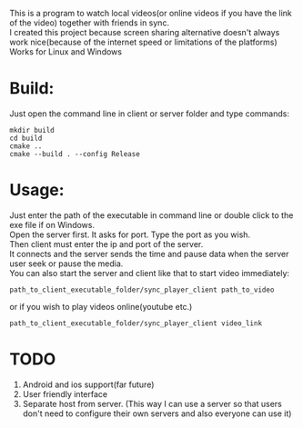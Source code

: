 This is a program to watch local videos(or online videos if you have the link of the video) together with friends in sync.  
I created this project because screen sharing alternative doesn't always work nice(because of the internet speed or limitations of the platforms)  
Works for Linux and Windows
# Build:
Just open the command line in client or server folder and type commands:
```commandline
mkdir build
cd build
cmake ..
cmake --build . --config Release
```
# Usage:
Just enter the path of the executable in command line or double click to the exe file if on Windows.  
Open the server first. It asks for port. Type the port as you wish.  
Then client must enter the ip and port of the server.  
It connects and the server sends the time and pause data when the server user seek or pause the media.  
You can also start the server and client like that to start video immediately:
```commandline
path_to_client_executable_folder/sync_player_client path_to_video
```
or if you wish to play videos online(youtube etc.)
```commandline
path_to_client_executable_folder/sync_player_client video_link
```

# TODO
1. Android and ios support(far future)  
2. User friendly interface  
3. Separate host from server. (This way I can use a server so that users don't need to configure their own servers and also everyone can use it)